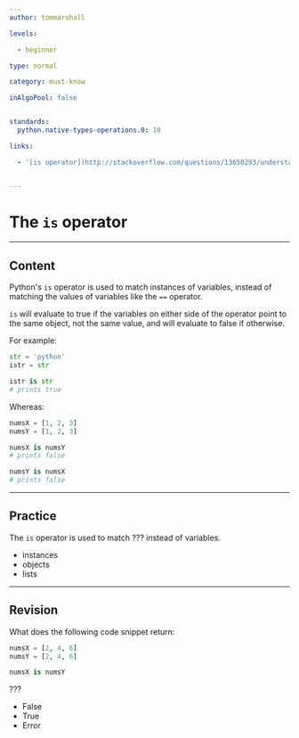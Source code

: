 ```yaml
---
author: tommarshall

levels:

  - beginner

type: normal

category: must-know

inAlgoPool: false


standards:
  python.native-types-operations.0: 10

links:

  - '[is operator](http://stackoverflow.com/questions/13650293/understanding-pythons-is-operator){website}'


---
```


# The `is` operator

---
## Content

Python's `is` operator is used to match instances of variables, instead of matching the values of variables like the `==` operator.

`is` will evaluate to true if the variables on either side of the operator point to the same object, not the same value, and will evaluate to false if otherwise.

For example:

```python
str = 'python'
istr = str

istr is str
# prints true
```
Whereas:

```python
numsX = [1, 2, 3]
numsY = [1, 2, 3]

numsX is numsY
# prints false

numsY is numsX
# prints false
```

---
## Practice

The `is` operator is used to match ??? instead of variables.


* instances
* objects
* lists

---
## Revision

What does the following code snippet return:

```python
numsX = [2, 4, 6]
numsY = [2, 4, 6]

numsX is numsY
```
???

* False
* True
* Error
 
